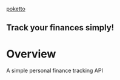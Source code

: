[poketto](https://user-images.githubusercontent.com/10719192/176518198-e380a44b-bd4f-4e55-b69d-9d6586f62728.svg)

## Track your finances simply!

# Overview
A simple personal finance tracking API
